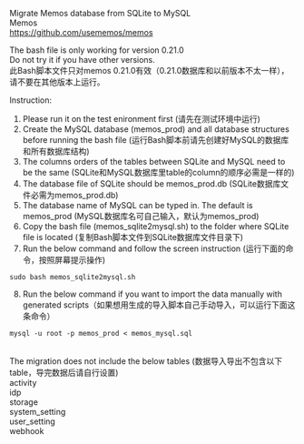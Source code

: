 Migrate Memos database from SQLite to MySQL\
Memos\
https://github.com/usememos/memos

The bash file is only working for version 0.21.0\
Do not try it if you have other versions.\
此Bash脚本文件只对memos 0.21.0有效（0.21.0数据库和以前版本不太一样），请不要在其他版本上运行。

Instruction:
1. Please run it on the test enironment first (请先在测试环境中运行)
2. Create the MySQL database (memos_prod) and all database structures before running the bash file (运行Bash脚本前请先创建好MySQL的数据库和所有数据库结构)
3. The columns orders of the tables between SQLite and MySQL need to be the same (SQLite和MySQL数据库里table的column的顺序必需是一样的)
4. The database file of SQLite should be memos_prod.db (SQLite数据库文件必需为memos_prod.db)
5. The database name of MySQL can be typed in. The default is memos_prod (MySQL数据库名可自己输入，默认为memos_prod)
6. Copy the bash file (memos_sqlite2mysql.sh) to the folder where SQLite file is located (复制Bash脚本文件到SQLite数据库文件目录下)
7. Run the below command and follow the screen instruction (运行下面的命令，按照屏幕提示操作)
```
sudo bash memos_sqlite2mysql.sh
```
8. Run the below command if you want to import the data manually with generated scripts（如果想用生成的导入脚本自己手动导入，可以运行下面这条命令）
```
mysql -u root -p memos_prod < memos_mysql.sql
```

\
The migration does not include the below tables (数据导入导出不包含以下table，导完数据后请自行设置)\
activity\
idp\
storage\
system_setting\
user_setting\
webhook



